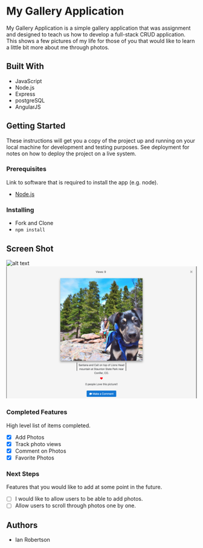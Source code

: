 # My Gallery Application

My Gallery Application is a simple gallery application that was assignment and designed to teach us how to develop a full-stack CRUD application. 
This shows a few pictures of my life for those of you that would like to learn a little bit more about me through photos. 

## Built With

- JavaScript
- Node.js
- Express
- postgreSQL
- AngularJS 


## Getting Started

These instructions will get you a copy of the project up and running on your local machine for development and testing purposes. See deployment for notes on how to deploy the project on a live system.

### Prerequisites

Link to software that is required to install the app (e.g. node).

- [Node.js](https://nodejs.org/en/)


### Installing

- Fork and Clone
- ```npm install```

## Screen Shot
![alt text](https://github.com/robe0809/weekend-challenge-4/blob/master/Screen%20Shot%202018-03-09%20at%207.50.58%20AM.png "main view")
![alt text](https://github.com/robe0809/weekend-challenge-4/blob/master/Screen%20Shot%202018-03-09%20at%207.54.45%20AM.png "photo view")

### Completed Features

High level list of items completed.

- [x] Add Photos
- [x] Track photo views
- [x] Comment on Photos
- [x] Favorite Photos

### Next Steps

Features that you would like to add at some point in the future.

- [ ] I would like to allow users to be able to add photos. 
- [ ] Allow users to scroll through photos one by one.  

## Authors

* Ian Robertson
